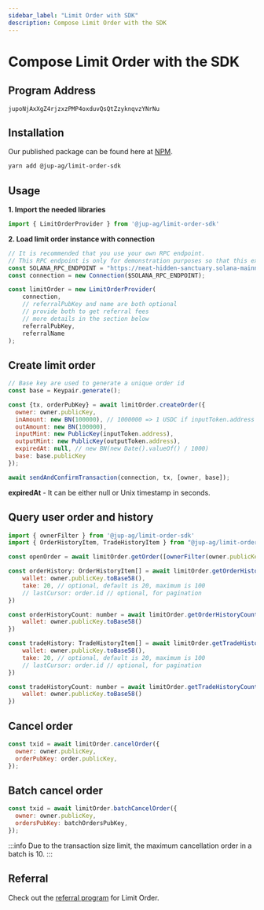 ```yaml
---
sidebar_label: "Limit Order with SDK"
description: Compose Limit Order with the SDK
---
```

# Compose Limit Order with the SDK

## Program Address

`jupoNjAxXgZ4rjzxzPMP4oxduvQsQtZzyknqvzYNrNu`

## Installation

Our published package can be found here at [NPM](https://www.npmjs.com/package/@jup-ag/limit-order-sdk).

```bash
yarn add @jup-ag/limit-order-sdk
```

## Usage

**1. Import the needed libraries**

```js
import { LimitOrderProvider } from '@jup-ag/limit-order-sdk'
```

**2.  Load limit order instance with connection**

```js
// It is recommended that you use your own RPC endpoint.
// This RPC endpoint is only for demonstration purposes so that this example will run.
const SOLANA_RPC_ENDPOINT = "https://neat-hidden-sanctuary.solana-mainnet.discover.quiknode.pro/2af5315d336f9ae920028bbb90a73b724dc1bbed/"
const connection = new Connection($SOLANA_RPC_ENDPOINT);

const limitOrder = new LimitOrderProvider(
    connection,
    // referralPubKey and name are both optional
    // provide both to get referral fees
    // more details in the section below
    referralPubKey,
    referralName
);
```

## Create limit order

```js
// Base key are used to generate a unique order id
const base = Keypair.generate();

const {tx, orderPubKey} = await limitOrder.createOrder({
  owner: owner.publicKey,
  inAmount: new BN(100000), // 1000000 => 1 USDC if inputToken.address is USDC mint
  outAmount: new BN(100000),
  inputMint: new PublicKey(inputToken.address),
  outputMint: new PublicKey(outputToken.address),
  expiredAt: null, // new BN(new Date().valueOf() / 1000)
  base: base.publicKey
});

await sendAndConfirmTransaction(connection, tx, [owner, base]);
```

**expiredAt** - It can be either null or Unix timestamp in seconds.

## Query user order and history

```js
import { ownerFilter } from '@jup-ag/limit-order-sdk'
import { OrderHistoryItem, TradeHistoryItem } from "@jup-ag/limit-order-sdk";

const openOrder = await limitOrder.getOrder([ownerFilter(owner.publicKey)]);

const orderHistory: OrderHistoryItem[] = await limitOrder.getOrderHistory({
    wallet: owner.publicKey.toBase58(),
    take: 20, // optional, default is 20, maximum is 100
    // lastCursor: order.id // optional, for pagination
})

const orderHistoryCount: number = await limitOrder.getOrderHistoryCount({
    wallet: owner.publicKey.toBase58()
})

const tradeHistory: TradeHistoryItem[] = await limitOrder.getTradeHistory({
    wallet: owner.publicKey.toBase58(),
    take: 20, // optional, default is 20, maximum is 100
    // lastCursor: order.id // optional, for pagination
})

const tradeHistoryCount: number = await limitOrder.getTradeHistoryCount({
    wallet: owner.publicKey.toBase58()
})
```

## Cancel order

```js
const txid = await limitOrder.cancelOrder({
  owner: owner.publicKey,
  orderPubKey: order.publicKey,
});
```

## Batch cancel order

```js
const txid = await limitOrder.batchCancelOrder({
  owner: owner.publicKey,
  ordersPubKey: batchOrdersPubKey,
});
```

:::info
Due to the transaction size limit, the maximum cancellation order in a batch is 10.
:::

## Referral

Check out the [referral program](/docs/limit-order/referral-fee) for Limit Order.
